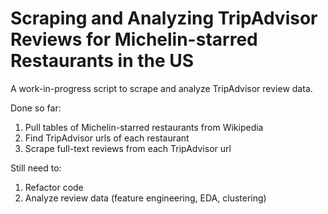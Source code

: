 # Scraping and Analyzing TripAdvisor Reviews for Michelin-starred Restaurants in the US
A work-in-progress script to scrape and analyze TripAdvisor review data.

Done so far:
1. Pull tables of Michelin-starred restaurants from Wikipedia
2. Find TripAdvisor urls of each restaurant
3. Scrape full-text reviews from each TripAdvisor url

Still need to:
1. Refactor code
2. Analyze review data (feature engineering, EDA, clustering)
